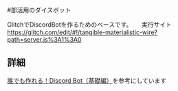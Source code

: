#部活用のダイスボット

GlitchでDiscordBotを作るためのベースです。
　
実行サイト　https://glitch.com/edit/#!/tangible-materialistic-wire?path=server.js%3A1%3A0


## 詳細

[誰でも作れる！Discord Bot（基礎編）](https://note.com/exteoi/n/nf1c37cb26c41)を参考にしています

